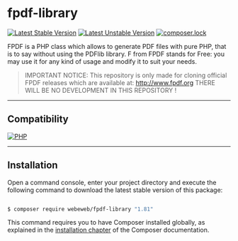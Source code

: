 fpdf-library
============

[![Latest Stable Version](https://poser.pugx.org/webeweb/fpdf-library/v/stable)](https://packagist.org/packages/webeweb/fpdf-library) [![Latest Unstable Version](https://poser.pugx.org/webeweb/fpdf-library/v/unstable)](https://packagist.org/packages/webeweb/fpdf-library) [![composer.lock](https://poser.pugx.org/webeweb/core-library/composerlock)](https://packagist.org/packages/webeweb/core-library)

FPDF is a PHP class which allows to generate PDF files with pure PHP, that is to
say without using the PDFlib library. F from FPDF stands for Free: you may use
it for any kind of usage and modify it to suit your needs.

> IMPORTANT NOTICE: This repository is only made for cloning official FPDF
> releases which are available at: http://www.fpdf.org THERE WILL BE NO
> DEVELOPMENT IN THIS REPOSITORY !

---

## Compatibility

[![PHP](https://img.shields.io/badge/PHP-%5E5.6%7C%5E7.0-blue.svg)](http://php.net)

---

## Installation

Open a command console, enter your project directory and execute the following
command to download the latest stable version of this package:

```bash

$ composer require webeweb/fpdf-library "1.81"

```

This command requires you to have Composer installed globally, as explained
in the [installation chapter](https://getcomposer.org/doc/00-intro.md) of the
Composer documentation.
